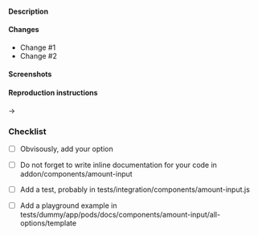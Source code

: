 #### Description
[//]: # "Please include a summary of the change. Imagine you're trying to explain the changes to a reviewer."

#### Changes
[//]: # "Add if relevant, remove if not"
* Change #1 
* Change #2

#### Screenshots
[//]: # "Please add screenshots if you made any UI changes."

#### Reproduction instructions
[//]: # "Please add instructions to reproduce the changes."
→ 

### Checklist 
- [ ] Obvisously, add your option

- [ ] Do not forget to write inline documentation for your code in addon/components/amount-input

- [ ] Add a test, probably in tests/integration/components/amount-input.js

- [ ] Add a playground example in tests/dummy/app/pods/docs/components/amount-input/all-options/template